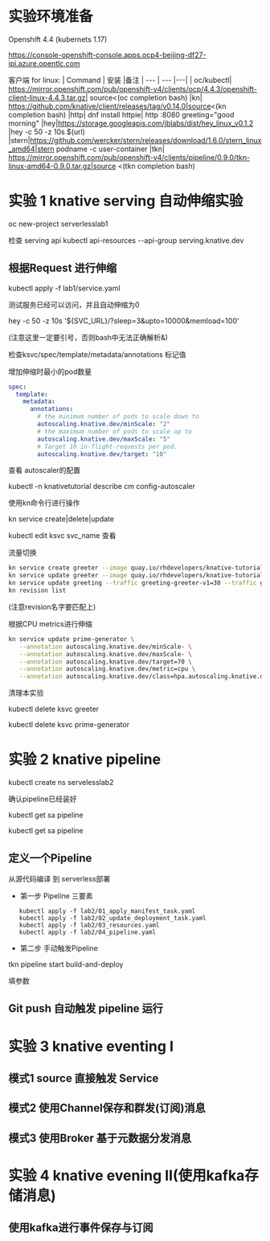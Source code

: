 # 实验环境准备
Openshift 4.4 (kubernets 1.17) 

https://console-openshift-console.apps.ocp4-beijing-df27-ipi.azure.opentlc.com


客户端 for linux: 
| Command | 安装 |备注 
| --- | --- |---|
| oc/kubectl| https://mirror.openshift.com/pub/openshift-v4/clients/ocp/4.4.3/openshift-client-linux-4.4.3.tar.gz| source<(oc completion bash)
|kn| https://github.com/knative/client/releases/tag/v0.14.0|source<(kn completion bash)
|http| dnf install httpie| http :8080 greeting="good morning"
|hey|https://storage.googleapis.com/jblabs/dist/hey_linux_v0.1.2 |hey -c 50 -z 10s $(url)
|stern|https://github.com/wercker/stern/releases/download/1.6.0/stern_linux_amd64|stern podname -c  user-container
|tkn| https://mirror.openshift.com/pub/openshift-v4/clients/pipeline/0.9.0/tkn-linux-amd64-0.9.0.tar.gz|source <(tkn completion bash)

# 实验 1 knative serving 自动伸缩实验
oc new-project serverlesslab1

检查 serving api
kubectl api-resources --api-group serving.knative.dev

## 根据Request 进行伸缩
kubectl apply -f lab1/service.yaml

测试服务已经可以访问，并且自动伸缩为0

hey -c 50 -z 10s '${SVC_URL}/?sleep=3&upto=10000&memload=100'

(注意这里一定要引号，否则bash中无法正确解析&)

检查ksvc/spec/template/metadata/annotations 标记值

增加伸缩时最小的pod数量

```yaml
spec:
  template:
    metadata:
      annotations:
        # the minimum number of pods to scale down to
        autoscaling.knative.dev/minScale: "2"
        # the maximum number of pods to scale up to
        autoscaling.knative.dev/maxScale: "5"        
        # Target 10 in-flight-requests per pod.
        autoscaling.knative.dev/target: "10"
```
查看 autoscaler的配置

kubectl -n knativetutorial describe cm config-autoscaler

使用kn命令行进行操作

kn service create|delete|update 

kubectl edit ksvc svc_name 查看

流量切换
```bash
kn service create greeter --image quay.io/rhdevelopers/knative-tutorial-greeter:quarkus --revision-name greeter-v1
kn service update greeter --image quay.io/rhdevelopers/knative-tutorial-greeter:quarkus --revision-name greeter-v2 --env MESSAGE_PREFIX=GreeterV2
kn service update greeting --traffic greeting-greeter-v1=30 --traffic greeting-greeter-v2=70 --traffic @latest=0
kn revision list

```
(注意revision名字要匹配上)


根据CPU metrics进行伸缩
```bash
kn service update prime-generator \
   --annotation autoscaling.knative.dev/minScale- \
   --annotation autoscaling.knative.dev/maxScale- \
   --annotation autoscaling.knative.dev/target=70 \
   --annotation autoscaling.knative.dev/metric=cpu \
   --annotation autoscaling.knative.dev/class=hpa.autoscaling.knative.dev
```

清理本实验

kubectl delete ksvc greeter

kubectl delete ksvc prime-generator

# 实验 2 knative pipeline
kubectl create ns  servelesslab2

确认pipeline已经装好

kubectl get sa pipeline

kubectl get sa pipeline
## 定义一个Pipeline 
从源代码编译 到 serverless部署
 * 第一步 Pipeline 三要素
 ```
    kubectl apply -f lab2/01_apply_manifest_task.yaml
    kubectl apply -f lab2/02_update_deployment_task.yaml
    kubectl apply -f lab2/03_resources.yaml
    kubectl apply -f lab2/04_pipeline.yaml

```
 * 第二步 手动触发Pipeline
 
 tkn pipeline start build-and-deploy

填参数

## Git push 自动触发 pipeline 运行

# 实验 3 knative eventing I
## 模式1 source 直接触发 Service 
## 模式2 使用Channel保存和群发(订阅)消息
## 模式3 使用Broker 基于元数据分发消息

# 实验 4 knative evening II(使用kafka存储消息)
## 使用kafka进行事件保存与订阅

